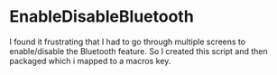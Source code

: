 # EnableDisableBluetooth
I found it frustrating that I had to go through multiple screens to enable/disable the Bluetooth feature. So I created this script and then packaged which i mapped to a macros key.
